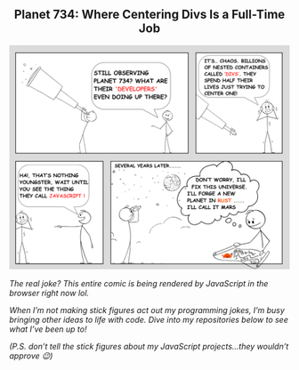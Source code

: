 <h2 align="center">Planet 734: Where Centering Divs Is a Full-Time Job</h2>

![Comic of chaos](cosmic-chaos.png)

*The real joke? This entire comic is being rendered by JavaScript in the browser right now lol.*  

*When I’m not making stick figures act out my programming jokes, I’m busy bringing other ideas to life with code. Dive into my repositories below to see what I’ve been up to!*  

_(P.S. don’t tell the stick figures about my JavaScript projects...they wouldn’t approve 😉)_

